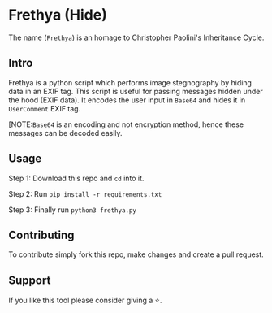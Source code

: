 # Frethya (Hide)
The name (`Frethya`) is an homage to Christopher Paolini's Inheritance Cycle.

## Intro
Frethya is a python script which performs image stegnography by hiding data in an EXIF tag.
This script is useful for passing messages hidden under the hood (EXIF data).
It encodes the user input in `Base64` and hides it in `UserComment` EXIF tag.


[NOTE:`Base64` is an encoding and not encryption method, hence these messages can be decoded easily.

## Usage

Step 1: Download this repo and `cd` into it.

Step 2: Run `pip install -r requirements.txt`

Step 3: Finally run `python3 frethya.py`



## Contributing

To contribute simply fork this repo, make changes and create a pull request.

## Support

If you like this tool please consider giving a :star:.
